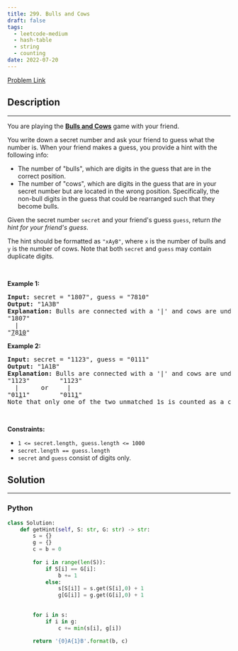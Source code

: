 ```yaml
---
title: 299. Bulls and Cows
draft: false
tags: 
  - leetcode-medium
  - hash-table
  - string
  - counting
date: 2022-07-20
---
```


[Problem Link](https://leetcode.com/problems/bulls-and-cows/)

## Description

---
<p>You are playing the <strong><a href="https://en.wikipedia.org/wiki/Bulls_and_Cows" target="_blank">Bulls and Cows</a></strong> game with your friend.</p>

<p>You write down a secret number and ask your friend to guess what the number is. When your friend makes a guess, you provide a hint with the following info:</p>

<ul>
	<li>The number of &quot;bulls&quot;, which are digits in the guess that are in the correct position.</li>
	<li>The number of &quot;cows&quot;, which are digits in the guess that are in your secret number but are located in the wrong position. Specifically, the non-bull digits in the guess that could be rearranged such that they become bulls.</li>
</ul>

<p>Given the secret number <code>secret</code> and your friend&#39;s guess <code>guess</code>, return <em>the hint for your friend&#39;s guess</em>.</p>

<p>The hint should be formatted as <code>&quot;xAyB&quot;</code>, where <code>x</code> is the number of bulls and <code>y</code> is the number of cows. Note that both <code>secret</code> and <code>guess</code> may contain duplicate digits.</p>

<p>&nbsp;</p>
<p><strong class="example">Example 1:</strong></p>

<pre>
<strong>Input:</strong> secret = &quot;1807&quot;, guess = &quot;7810&quot;
<strong>Output:</strong> &quot;1A3B&quot;
<strong>Explanation:</strong> Bulls are connected with a &#39;|&#39; and cows are underlined:
&quot;1807&quot;
  |
&quot;<u>7</u>8<u>10</u>&quot;</pre>

<p><strong class="example">Example 2:</strong></p>

<pre>
<strong>Input:</strong> secret = &quot;1123&quot;, guess = &quot;0111&quot;
<strong>Output:</strong> &quot;1A1B&quot;
<strong>Explanation:</strong> Bulls are connected with a &#39;|&#39; and cows are underlined:
&quot;1123&quot;        &quot;1123&quot;
  |      or     |
&quot;01<u>1</u>1&quot;        &quot;011<u>1</u>&quot;
Note that only one of the two unmatched 1s is counted as a cow since the non-bull digits can only be rearranged to allow one 1 to be a bull.
</pre>

<p>&nbsp;</p>
<p><strong>Constraints:</strong></p>

<ul>
	<li><code>1 &lt;= secret.length, guess.length &lt;= 1000</code></li>
	<li><code>secret.length == guess.length</code></li>
	<li><code>secret</code> and <code>guess</code> consist of digits only.</li>
</ul>


## Solution

---
### Python
``` py title='bulls-and-cows'
class Solution:
    def getHint(self, S: str, G: str) -> str:
        s = {}
        g = {}
        c = b = 0
        
        for i in range(len(S)):
            if S[i] == G[i]:
                b += 1
            else:
                s[S[i]] = s.get(S[i],0) + 1
                g[G[i]] = g.get(G[i],0) + 1
        
        
        for i in s:
            if i in g:
                c += min(s[i], g[i])
                
        return '{0}A{1}B'.format(b, c)

```

